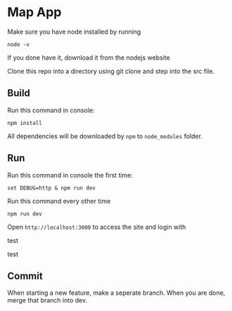 Map App
==================
Make sure you have node installed by running
```
node -v 
```
If you done have it, download it from the nodejs website

Clone this repo into a directory using git clone and step into the src file.

Build
-----

Run this command in console:

```
npm install
```

All dependencies will be downloaded by `npm` to `node_modules` folder.

Run
---

Run this command in console the first time:

```
set DEBUG=http & npm run dev 
```

Run this command every other time

```
npm run dev 
```

Open `http://localhost:3000` to access the site and login with

test

test

Commit
-----
When starting a new feature, make a seperate branch. When you are done, merge that branch into dev.
